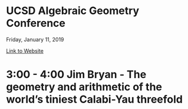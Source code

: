 # UCSD Algebraic Geometry Conference
Friday, January 11, 2019

[Link to Website](https://sites.google.com/site/complexalgebraicgeometry2019/)

# 3:00 - 4:00    Jim Bryan - The geometry and arithmetic of the world’s tiniest Calabi-Yau threefold
